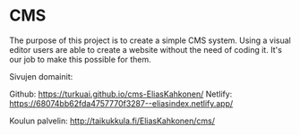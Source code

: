 # CMS

The purpose of this project is to create a simple CMS system. Using a visual editor users are able to create a website without the need of coding it. It's our job to make this possible for them.
 
Sivujen domainit:

Github: https://turkuai.github.io/cms-EliasKahkonen/
Netlify: https://68074bb62fda4757770f3287--eliasindex.netlify.app/

Koulun palvelin:
http://taikukkula.fi/EliasKahkonen/cms/

